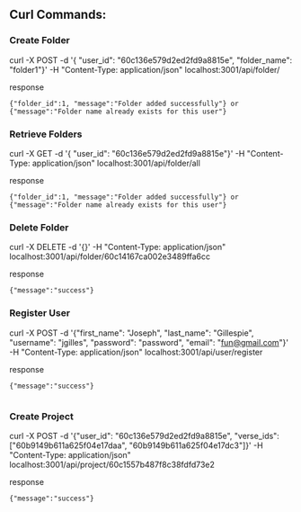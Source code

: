 ## Curl Commands:

### Create Folder

 curl -X POST -d '{ "user_id": "60c136e579d2ed2fd9a8815e", "folder_name": "folder1"}' -H "Content-Type: application/json" localhost:3001/api/folder/

  response
 ```
{"folder_id":1, "message":"Folder added successfully"} or {"message":"Folder name already exists for this user"}
```

### Retrieve Folders

 curl -X GET -d '{ "user_id": "60c136e579d2ed2fd9a8815e"}' -H "Content-Type: application/json" localhost:3001/api/folder/all

  response
 ```
{"folder_id":1, "message":"Folder added successfully"} or {"message":"Folder name already exists for this user"}
```

### Delete Folder

 curl -X DELETE -d '{}' -H "Content-Type: application/json" localhost:3001/api/folder/60c14167ca002e3489ffa6cc

  response
 ```
{"message":"success"}
```

### Register User

curl -X POST -d '{"first_name": "Joseph", "last_name": "Gillespie", "username": "jgilles", "password": "password", "email": "fun@gmail.com"}' -H "Content-Type: application/json" localhost:3001/api/user/register

  response
 ```
{"message":"success"}

 
```

### Create Project

 curl -X POST -d '{"user_id": "60c136e579d2ed2fd9a8815e", "verse_ids": ["60b9149b611a625f04e17daa", "60b9149b611a625f04e17dc3"]}' -H "Content-Type: application/json" localhost:3001/api/project/60c1557b487f8c38fdfd73e2

  response
 ```
{"message":"success"}
```
